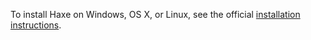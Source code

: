 To install Haxe on Windows, OS X, or Linux, see the official [installation
instructions](https://haxe.org/download/).
